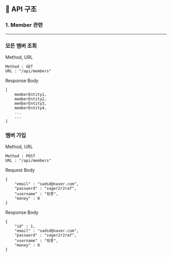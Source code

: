 ## 📑 API 구조
### 1. Member 관련
<hr>

### 모든 멤버 조회
Method, URL 
```
Method : GET
URL : "/api/members"
```

Response Body
```
[
    memberEntity1,
    memberEntity2,
    memberEntity3,
    memberEntity4,
    ...
    ...
]
```

### 멤버 가입
Method, URL 
```
Method : POST
URL : "/api/members"
```

Request Body
```
{
    "email" : "sadsd@naver.com",
    "password" : "sager2r2raf",
    "username" : "핑퐁",
    "money" : 0
}
```

Response Body
```
{
    "id" : 1,
    "email" : "sadsd@naver.com",
    "password" : "sager2r2raf",
    "username" : "핑퐁",
    "money" : 0
}
```

